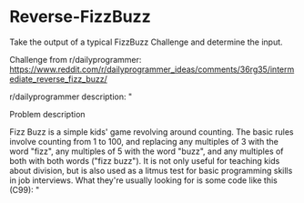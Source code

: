 # Reverse-FizzBuzz
Take the output of a typical FizzBuzz Challenge and determine the input. 

Challenge from r/dailyprogrammer: https://www.reddit.com/r/dailyprogrammer_ideas/comments/36rg35/intermediate_reverse_fizz_buzz/

r/dailyprogrammer description:
"

Problem description

Fizz Buzz is a simple kids' game revolving around counting. The basic rules involve counting from 1 to 100, and replacing any multiples of 3 with the word "fizz", any multiples of 5 with the word "buzz", and any multiples of both with both words ("fizz buzz").
It is not only useful for teaching kids about division, but is also used as a litmus test for basic programming skills in job interviews. What they're usually looking for is some code like this (C99):
"
